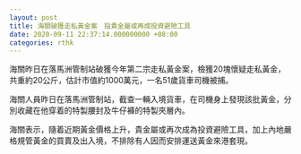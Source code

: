 ```yaml
---
layout: post
title: 海關破獲走私黃金案　指貴金屬或再成投資避險工具
date: 2020-09-11 22:37:14.000000000 +08:00
categories: rthk
---
```


海關昨日在落馬洲管制站破獲今年第二宗走私黃金案，檢獲20塊懷疑走私黃金，共重約20公斤，估計市值約1000萬元，一名51歲貨車司機被捕。

海關人員昨日在落馬洲管制站，截查一輛入境貨車，在司機身上發現該批黃金，分別收藏在他穿着的特製腰封及牛仔褲的特製夾層內。

海關表示，隨着近期黃金價格上升，貴金屬或再次成為投資避險工具，加上內地嚴格規管黃金的買賣及出入境，不排除有人因而安排運送黃金來港套現。
